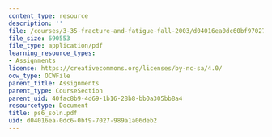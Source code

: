 ```yaml
---
content_type: resource
description: ''
file: /courses/3-35-fracture-and-fatigue-fall-2003/d04016ea0dc60bf97027989a1a06deb2_ps6_soln.pdf
file_size: 690553
file_type: application/pdf
learning_resource_types:
- Assignments
license: https://creativecommons.org/licenses/by-nc-sa/4.0/
ocw_type: OCWFile
parent_title: Assignments
parent_type: CourseSection
parent_uid: 40fac8b9-4d69-1b16-28b8-bb0a305bb8a4
resourcetype: Document
title: ps6_soln.pdf
uid: d04016ea-0dc6-0bf9-7027-989a1a06deb2
---
```

